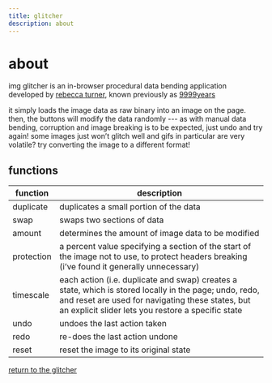 ```yaml
---
title: glitcher
description: about
---
```


# about

img glitcher is an in-browser procedural data bending application developed by
[rebecca turner], known previously as [9999years]

it simply loads the image data as raw binary into an image on the page. then,
the buttons will modify the data randomly --- as with manual data bending,
corruption and image breaking is to be expected, just undo and try again! some
images just won’t glitch well and gifs in particular are very volatile? try
converting the image to a different format!

## functions

function   | description
-----------|------------
duplicate  | duplicates a small portion of the data
swap       | swaps two sections of data
amount     | determines the amount of image data to be modified
protection | a percent value specifying a section of the start of the image not to use, to protect headers breaking (i’ve found it generally unnecessary)
timescale  | each action (i.e. duplicate and swap) creates a state, which is stored locally in the page; undo, redo, and reset are used for navigating these states, but an explicit slider lets you restore a specific state
undo       | undoes the last action taken
redo       | re-does the last action undone
reset      | reset the image to its original state

[return to the glitcher](..)

[rebecca turner]: /
[9999years]: http://9999years.tumblr.com/
[contact]: /contact
